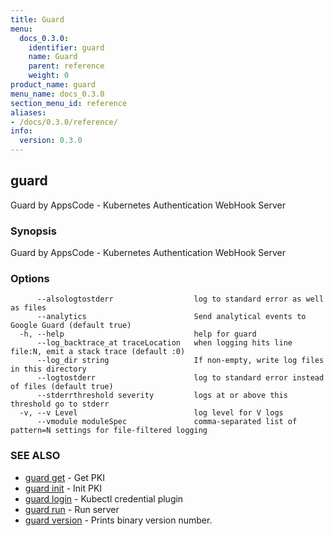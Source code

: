 ```yaml
---
title: Guard
menu:
  docs_0.3.0:
    identifier: guard
    name: Guard
    parent: reference
    weight: 0
product_name: guard
menu_name: docs_0.3.0
section_menu_id: reference
aliases:
- /docs/0.3.0/reference/
info:
  version: 0.3.0
---
```


## guard

Guard by AppsCode - Kubernetes Authentication WebHook Server

### Synopsis

Guard by AppsCode - Kubernetes Authentication WebHook Server

### Options

```
      --alsologtostderr                  log to standard error as well as files
      --analytics                        Send analytical events to Google Guard (default true)
  -h, --help                             help for guard
      --log_backtrace_at traceLocation   when logging hits line file:N, emit a stack trace (default :0)
      --log_dir string                   If non-empty, write log files in this directory
      --logtostderr                      log to standard error instead of files (default true)
      --stderrthreshold severity         logs at or above this threshold go to stderr
  -v, --v Level                          log level for V logs
      --vmodule moduleSpec               comma-separated list of pattern=N settings for file-filtered logging
```

### SEE ALSO

* [guard get](/docs/0.3.0/reference/guard_get)	 - Get PKI
* [guard init](/docs/0.3.0/reference/guard_init)	 - Init PKI
* [guard login](/docs/0.3.0/reference/guard_login)	 - Kubectl credential plugin
* [guard run](/docs/0.3.0/reference/guard_run)	 - Run server
* [guard version](/docs/0.3.0/reference/guard_version)	 - Prints binary version number.

